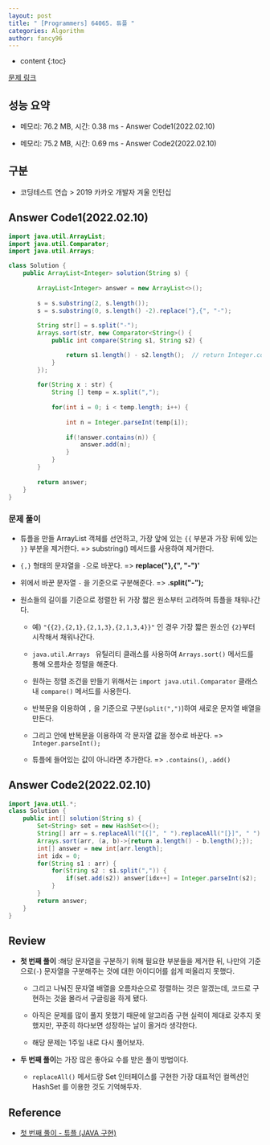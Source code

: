 ```yaml
---
layout: post
title: " [Programmers] 64065. 튜플 "
categories: Algorithm
author: fancy96
---
```

* content
{:toc}

[문제 링크](https://school.programmers.co.kr/learn/courses/30/lessons/64065)

## 성능 요약

* 메모리: 76.2 MB, 시간: 0.38 ms - Answer Code1(2022.02.10)

* 메모리: 75.2 MB, 시간: 0.69 ms - Answer Code2(2022.02.10)

## 구분

* 코딩테스트 연습 > 2019 카카오 개발자 겨울 인턴십

## Answer Code1(2022.02.10)

```java
import java.util.ArrayList;
import java.util.Comparator;
import java.util.Arrays;

class Solution {
    public ArrayList<Integer> solution(String s) {
    
        ArrayList<Integer> answer = new ArrayList<>();
        
        s = s.substring(2, s.length());
        s = s.substring(0, s.length() -2).replace("},{", "-");
        
        String str[] = s.split("-");
        Arrays.sort(str, new Comparator<String>() {
            public int compare(String s1, String s2) {

                return s1.length() - s2.length();  // return Integer.compare(o1.length(), o2.length());
            }
        });
 
        for(String x : str) {
            String [] temp = x.split(",");
            
            for(int i = 0; i < temp.length; i++) {
                
                int n = Integer.parseInt(temp[i]);
                
                if(!answer.contains(n)) {
                    answer.add(n);
                }
            }
        }
        
        return answer;
    }
}
```

### 문제 풀이

* 튜플을 만들 ArrayList 객체를 선언하고, 가장 앞에 있는 `{{` 부분과 가장 뒤에 있는 `}}` 부분을 제거한다. => substring() 메서드를 사용하여 제거한다.

* `{,}` 형태의 문자열을 `-`으로 바꾼다. => **replace("},{", "-")'**

* 위에서 바꾼 문자열 `-` 을 기준으로 구분해준다. => **.split("-");**

* 원소들의 길이를 기준으로 정렬한 뒤 가장 짧은 원소부터 고려하며 튜플을 채워나간다. 

    * 예) `"{{2},{2,1},{2,1,3},{2,1,3,4}}"` 인 경우 가장 짧은 원소인 `{2}`부터 시작해서 채워나간다.

    * `java.util.Arrays ` 유틸리티 클래스를 사용하여 `Arrays.sort()` 메서드를 통해 오름차순 정렬을 해준다.

    * 원하는 정렬 조건을 만들기 위해서는 `import java.util.Comparator` 클래스내 `compare()` 메서드를 사용한다.

    * 반복문을 이용하여 `,` 을 기준으로 구분(`split(",")`)하여 새로운 문자열 배열을 만든다.

    * 그리고 안에 반복문을 이용하여 각 문자열 값을 정수로 바꾼다. => `Integer.parseInt();`
    
    * 튜플에 들어있는 값이 아니라면 추가한다. => `.contains()`, `.add()`


## Answer Code2(2022.02.10)

```java
import java.util.*;
class Solution {
    public int[] solution(String s) {
        Set<String> set = new HashSet<>();
        String[] arr = s.replaceAll("[{]", " ").replaceAll("[}]", " ").trim().split(" , ");
        Arrays.sort(arr, (a, b)->{return a.length() - b.length();});
        int[] answer = new int[arr.length];
        int idx = 0;
        for(String s1 : arr) {
            for(String s2 : s1.split(",")) {
                if(set.add(s2)) answer[idx++] = Integer.parseInt(s2);
            }
        }
        return answer;
    }
}
```

## Review

* **첫 번째 풀이** :해당 문자열을 구분하기 위해 필요한 부분들을 제거한 뒤, 나만의 기준으로(`-`) 문자열을 구분해주는 것에 대한 아이디어를 쉽게 떠올리지 못했다.

    * 그리고 나눠진 문자열 배열을 오름차순으로 정렬하는 것은 알겠는데, 코드로 구현하는 것을 몰라서 구글링을 하게 됐다.

    * 아직은 문제를 많이 풀지 못했기 때문에 알고리즘 구현 실력이 제대로 갖추지 못했지만, 꾸준히 하다보면 성장하는 날이 올거라 생각한다.

    * 해당 문제는 1주일 내로 다시 풀어보자.

* **두 번째 풀이**는 가장 많은 좋아요 수를 받은 풀이 방법이다.

    * `replaceAll()` 메서드랑 Set 인터페이스를 구현한 가장 대표적인 컬렉션인 HashSet 를 이용한 것도 기억해두자.


## Reference

* [첫 번째 풀이 - 튜플 (JAVA 구현)](https://fbtmdwhd33.tistory.com/253)